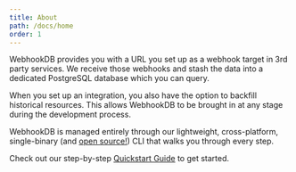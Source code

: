 ```yaml
---
title: About
path: /docs/home
order: 1
---
```


WebhookDB provides you with a URL you set up as a webhook target in 3rd party services.
We receive those webhooks and stash the data into a dedicated PostgreSQL database which you can query.

When you set up an integration, you also have the option to backfill historical resources.
This allows WebhookDB to be brought in at any stage during the development process.

WebhookDB is managed entirely through our lightweight, cross-platform, single-binary (and [open source!](https://github.com/lithictech/webhookdb-cli)) CLI that walks you through every step.

Check out our step-by-step [Quickstart Guide](/docs/cli) to get started.
